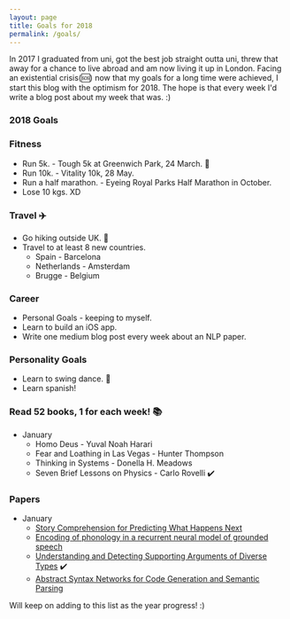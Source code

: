 ```yaml
---
layout: page
title: Goals for 2018
permalink: /goals/
---
```


In 2017 I graduated from uni, got the best job straight outta uni, threw that away for a chance to live abroad and am now living it up in London.
Facing an existential crisis(:sos:) now that my goals for a long time were achieved, I start this blog with the optimism for 2018.
The hope is that every week I'd write a blog post about my week that was. :)

### 2018 Goals

### Fitness
* Run 5k. - Tough 5k at Greenwich Park, 24 March. :runner:
* Run 10k. - Vitality 10k, 28 May.
* Run a half marathon. - Eyeing Royal Parks Half Marathon in October.
* Lose 10 kgs. XD

### Travel :airplane:
* Go hiking outside UK. :sunrise_over_mountains:
* Travel to at least 8 new countries.
	* Spain - Barcelona
	* Netherlands - Amsterdam 
	* Brugge - Belgium

### Career
* Personal Goals - keeping to myself.
* Learn to build an iOS app. 
* Write one medium blog post every week about an NLP paper.

### Personality Goals
* Learn to swing dance. :dancer:
* Learn spanish!

### Read 52 books, 1 for each week! :books:

* January
	* Homo Deus - Yuval Noah Harari
	* Fear and Loathing in Las Vegas - Hunter Thompson
	* Thinking in Systems - Donella H. Meadows
	* Seven Brief Lessons on Physics - Carlo Rovelli :heavy_check_mark:

### Papers 

* January
	* [Story Comprehension for Predicting What Happens Next](http://aclweb.org/anthology/D17-1168) 
	* [Encoding of phonology in a recurrent neural model of grounded speech](https://aclweb.org/anthology/K/K17/K17-1037.pdf)
	* [Understanding and Detecting Supporting Arguments of Diverse Types](http://www.ccs.neu.edu/home/luwang/papers/ACL2017b.pdf) :heavy_check_mark: 
	* [Abstract Syntax Networks for Code Generation and Semantic Parsing](https://arxiv.org/pdf/1704.07535.pdf)

Will keep on adding to this list as the year progress! :)
